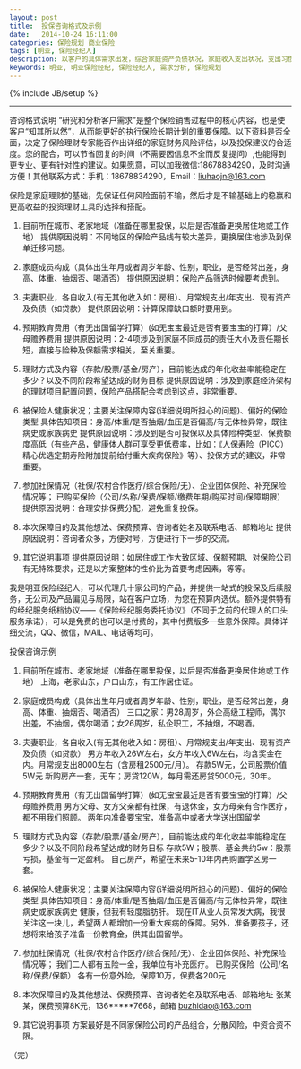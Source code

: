 ```yaml
---
layout: post
title:  投保咨询格式及示例
date:   2014-10-24 16:11:00
categories: 保险规划 商业保险
tags: [明亚, 保险经纪人]
description: 以客户的具体需求出发，综合家庭资产负债状况，家庭收入支出状况，支出习惯，投资偏好习惯，保险公司偏好等各方面考虑，综上情况做出具体预算和需要保障的额度，再来选择合适的保险产品。
keywords: 明亚, 明亚保险经纪, 保险经纪人, 需求分析, 保险规划
---
```

{% include JB/setup %}

---

咨询格式说明
“研究和分析客户需求”是整个保险销售过程中的核心内容，也是使客户“知其所以然”，从而能更好的执行保险长期计划的重要保障。以下资料是否全面，决定了保险理财专家能否作出详细的家庭财务风险评估，以及投保建议的合适度。您的配合，可以节省回复的时间（不需要因信息不全而反复提问）,也能得到更专业、更有针对性的建议。如果愿意，可以加我微信:18678834290，及时沟通方便！其他联系方式：手机：18678834290，Email：liuhaojn@163.com

保险是家庭理财的基础，先保证任何风险面前不输，然后才是不输基础上的稳赢和更高收益的投资理财工具的选择和搭配。
<!-- more -->

1. 目前所在城市、老家地域（准备在哪里投保，以后是否准备更换居住地或工作地）
提供原因说明：不同地区的保险产品线有较大差异，更换居住地涉及到保单迁移问题。

2. 家庭成员构成（具体出生年月或者周岁年龄、性别，职业，是否经常出差，身高、体重、抽烟否、喝酒否）
提供原因说明：保险产品筛选时候要考虑到。

3. 夫妻职业，各自收入(有无其他收入如：房租）、月常规支出/年支出、现有资产及负债（如贷款）
提供原因说明：计算保障缺口额时要用到。

4. 预期教育费用（有无出国留学打算）(如无宝宝最近是否有要宝宝的打算）/父母赡养费用
提供原因说明：2-4项涉及到家庭不同成员的责任大小及责任期长短，直接与险种及保额需求相关，至关重要。

5. 理财方式及内容（存款/股票/基金/房产），目前能达成的年化收益率能稳定在多少？以及不同阶段希望达成的财务目标
提供原因说明：涉及到家庭经济架构的理财项目配置问题，保险产品搭配会考虑到这点，非常重要。

6. 被保险人健康状况；主要关注保障内容(详细说明所担心的问题)、偏好的保险类型
具体告知项目：身高/体重/是否抽烟/血压是否偏高/有无体检异常，既往病史或家族病史
提供原因说明：涉及到是否可投保以及具体险种类型、保费额度高低（有些产品，健康体人群可享受更低费率，比如：《人保寿险（PICC）精心优选定期寿险附加提前给付重大疾病保险》等）、投保方式的建议，非常重要。

7. 参加社保情况（社保/农村合作医疗/综合保险/无）、企业团体保险、补充保险情况等；
已购买保险（公司/名称/保费/保额/缴费年期/购买时间/保障期限）
提供原因说明：合理安排保费分配，避免重复投保。

8. 本次保障目的及其他想法、保费预算、咨询者姓名及联系电话、邮箱地址
提供原因说明：咨询者众多，方便对号，方便进行下一步的交流。

9. 其它说明事项
提供原因说明：如居住或工作大致区域、保额预期、对保险公司有无特殊要求，还是以方案整体的性价比为首要考虑因素，等等。

我是明亚保险经纪人，可以代理几十家公司的产品，并提供一站式的投保及后续服务，无公司及产品偏见与局限，站在客户立场，为您在预算内选优。额外提供特有的经纪服务纸档协议——《保险经纪服务委托协议》（不同于之前的代理人的口头服务承诺），可以是免费的也可以是付费的，其中付费版多一些意外保障。具体详细交流，QQ、微信，MAIL、电话等均可。

投保咨询示例

1. 目前所在城市、老家地域（准备在哪里投保，以后是否准备更换居住地或工作地）
上海，老家山东，户口山东，有工作居住证。

2. 家庭成员构成（具体出生年月或者周岁年龄、性别，职业，是否经常出差，身高、体重、抽烟否、喝酒否）
三口之家：男28周岁，外企高级工程师，偶尔出差，不抽烟，偶尔喝酒；女26周岁，私企职工，不抽烟，不喝酒。

3. 夫妻职业，各自收入(有无其他收入如：房租）、月常规支出/年支出、现有资产及负债（如贷款）
男方年收入26W左右，女方年收入6W左右，均含奖金在内。月常规支出8000左右（含房租2500元/月）。
存款5W元，公司股票价值5W元
新购房产一套，无车；房贷120W，每月需还房贷5000元，30年。

4. 预期教育费用（有无出国留学打算）(如无宝宝最近是否有要宝宝的打算）/父母赡养费用
男方父母、女方父亲都有社保，有退休金，女方母亲有合作医疗，都不用我们照顾。
两年内准备要宝宝，准备高中或者大学送出国留学

5. 理财方式及内容（存款/股票/基金/房产），目前能达成的年化收益率能稳定在多少？以及不同阶段希望达成的财务目标
存款5W；股票、基金共约5w：股票亏损，基金有一定盈利。
自己房产，希望在未来5-10年内再购置学区房一套。

6. 被保险人健康状况；主要关注保障内容(详细说明所担心的问题)、偏好的保险类型
具体告知项目：身高/体重/是否抽烟/血压是否偏高/有无体检异常，既往病史或家族病史
健康，但我有轻度脂肪肝。
现在IT从业人员常发大病，我很关注这一块儿，希望两人都增加一份重大疾病的保障。另外，准备要孩子，还想将来给孩子准备一份教育金，供其出国留学。

7. 参加社保情况（社保/农村合作医疗/综合保险/无）、企业团体保险、补充保险情况等；
我们二人都有五险一金，我单位有补充医疗。
已购买保险（公司/名称/保费/保额）
各有一份意外险，保障10万，保费各200元

8. 本次保障目的及其他想法、保费预算、咨询者姓名及联系电话、邮箱地址
张某某，保费预算8K元，136*****7668，邮箱 buzhidao@163.com

9. 其它说明事项
方案最好是不同家保险公司的产品组合，分散风险，中资合资不限。

（完）

